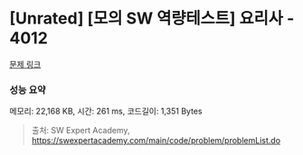 # [Unrated] [모의 SW 역량테스트] 요리사 - 4012 

[문제 링크](https://swexpertacademy.com/main/code/problem/problemDetail.do?contestProbId=AWIeUtVakTMDFAVH) 

### 성능 요약

메모리: 22,168 KB, 시간: 261 ms, 코드길이: 1,351 Bytes



> 출처: SW Expert Academy, https://swexpertacademy.com/main/code/problem/problemList.do